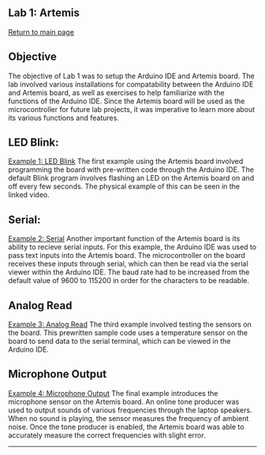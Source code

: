 ## Lab 1: Artemis
[Return to main page](index.md)

## Objective
The objective of Lab 1 was to setup the Arduino IDE and Artemis board. The lab involved various installations for compatability between the Arduino IDE and Artemis board, as well as exercises to help familiarize with the functions of the Arduino IDE. Since the Artemis board will be used as the microcontroller for future lab projects, it was imperative to learn more about its various functions and features.

## LED Blink:
[Example 1: LED Blink](https://youtube.com/shorts/BLUckYMHRmA)
The first example using the Artemis board involved programming the board with pre-written code through the Arduino IDE. The default Blink program involves flashing an LED on the Artemis board on and off every few seconds. The physical example of this can be seen in the linked video.

## Serial:
[Example 2: Serial](https://youtu.be/bOGpbKbLozU)
Another important function of the Artemis board is its ability to recieve serial inputs. For this example, the Arduino IDE was used to pass text inputs into the Artemis board. The microcontroller on the board receives these inputs through serial, which can then be read via the serial viewer within the Arduino IDE. The baud rate had to be increased from the default value of 9600 to 115200 in order for the characters to be readable.

## Analog Read
[Example 3: Analog Read](https://youtu.be/W3j5OXLEYZQ)
The third example involved testing the sensors on the board. This prewritten sample code uses a temperature sensor on the board to send data to the serial terminal, which can be viewed in the Arduino IDE.

## Microphone Output
[Example 4: Microphone Output](https://youtu.be/MQVtcWXXAas)
The final example introduces the microphone sensor on the Artemis board. An online tone producer was used to output sounds of various frequencies through the laptop speakers. When no sound is playing, the sensor measures the frequency of ambient noise. Once the tone producer is enabled, the Artemis board was able to accurately measure the correct frequencies with slight error.

***
